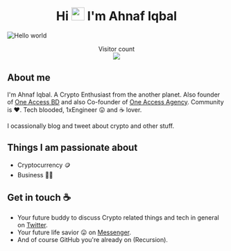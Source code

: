 <h1 align="center">Hi <img src="https://raw.githubusercontent.com/MartinHeinz/MartinHeinz/master/wave.gif" width="30px"> I'm Ahnaf Iqbal</h1>

<img src="https://raw.githubusercontent.com/ahnaf-iqbal/Ahnaf-Iqbal/main/banner.png" alt="Hello world">

<p align="center"> 
  Visitor count<br>
  <img src="https://profile-counter.glitch.me/ahnaf-iqbal/count.svg" />
</p>

## About me

I'm Ahnaf Iqbal. A Crypto Enthusiast from the another planet. Also founder of [One Access BD](https://www.facebook.com/oneaccessbd) and also Co-founder of [One Access Agency](https://oneaccessbd.com/). Community is :heart:. Tech blooded, 1xEngineer :stuck_out_tongue: and :coffee: lover. 

I ocassionally blog and tweet about crypto and other stuff.  


## Things I am passionate about

- Cryptocurrency 🪙
- Business 🧔‍♂️

## Get in touch :coffee:

- Your future buddy to discuss Crypto related things and tech in general on [Twitter](https://twitter.com/AhnafIqbal12/).
- Your future life savior :stuck_out_tongue: on [Messenger](https://www.facebook.com/Ahnafiqbal6/).
- And of course GitHub you're already on (Recursion).
